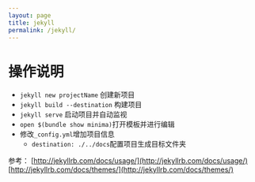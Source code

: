 ```yaml
---
layout: page
title: jekyll
permalink: /jekyll/
---
```


# 操作说明
*   `jekyll new projectName` 创建新项目
*   `jekyll build --destination` 构建项目
*   `jekyll serve` 启动项目并自动监视
*   `open $(bundle show minima)`打开模板并进行编辑
*   修改`_config.yml`增加项目信息
    *   `destination: ./../docs`配置项目生成目标文件夹

参考：
[http://jekyllrb.com/docs/usage/](http://jekyllrb.com/docs/usage/)
[http://jekyllrb.com/docs/themes/](http://jekyllrb.com/docs/themes/)
